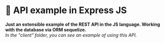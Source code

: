 # 🔧 API example in Express JS

**Just an extensible example of the REST API in the JS language. Working with the database via ORM sequelize.**\
*In the "client" folder, you can see an example of using this API.*
